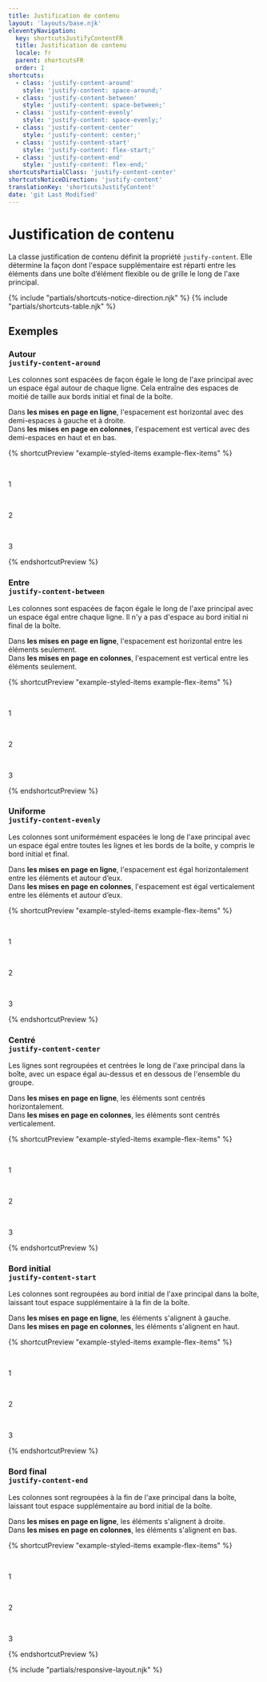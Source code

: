```yaml
---
title: Justification de contenu
layout: 'layouts/base.njk'
eleventyNavigation:
  key: shortcutsJustifyContentFR
  title: Justification de contenu
  locale: fr
  parent: shortcutsFR
  order: 1
shortcuts:
  - class: 'justify-content-around'
    style: 'justify-content: space-around;'
  - class: 'justify-content-between'
    style: 'justify-content: space-between;'
  - class: 'justify-content-evenly'
    style: 'justify-content: space-evenly;'
  - class: 'justify-content-center'
    style: 'justify-content: center;'
  - class: 'justify-content-start'
    style: 'justify-content: flex-start;'
  - class: 'justify-content-end'
    style: 'justify-content: flex-end;'
shortcutsPartialClass: 'justify-content-center'
shortcutsNoticeDirection: 'justify-content'
translationKey: 'shortcutsJustifyContent'
date: 'git Last Modified'
---
```


# Justification de contenu

La classe justification de contenu définit la propriété `justify-content`. Elle détermine la façon dont l'espace supplémentaire est réparti entre les éléments dans une boîte d’élément flexible ou de grille le long de l'axe principal.

{% include "partials/shortcuts-notice-direction.njk" %}
{% include "partials/shortcuts-table.njk" %}

## Exemples

### Autour<br/>`justify-content-around`

Les colonnes sont espacées de façon égale le long de l'axe principal avec un espace égal autour de chaque ligne. Cela entraîne des espaces de moitié de taille aux bords initial et final de la boîte.

Dans **les mises en page en ligne**, l'espacement est horizontal avec des demi-espaces à gauche et à droite.<br/>
Dans **les mises en page en colonnes**, l'espacement est vertical avec des demi-espaces en haut et en bas.

{% shortcutPreview "example-styled-items example-flex-items" %}

<div class="d-flex justify-content-around">
  <p>1</p>
  <p>2</p>
  <p>3</p>
</div>
{% endshortcutPreview %}

### Entre<br/>`justify-content-between`

Les colonnes sont espacées de façon égale le long de l'axe principal avec un espace égal entre chaque ligne. Il n'y a pas d'espace au bord initial ni final de la boîte.

Dans **les mises en page en ligne**, l'espacement est horizontal entre les éléments seulement.<br/>
Dans **les mises en page en colonnes**, l'espacement est vertical entre les éléments seulement.

{% shortcutPreview "example-styled-items example-flex-items" %}

<div class="d-flex justify-content-between">
  <p>1</p>
  <p>2</p>
  <p>3</p>
</div>
{% endshortcutPreview %}

### Uniforme<br/>`justify-content-evenly`

Les colonnes sont uniformément espacées le long de l'axe principal avec un espace égal entre toutes les lignes et les bords de la boîte, y compris le bord initial et final.

Dans **les mises en page en ligne**, l'espacement est égal horizontalement entre les éléments et autour d’eux.<br/>
Dans **les mises en page en colonnes**, l'espacement est égal verticalement entre les éléments et autour d’eux.

{% shortcutPreview "example-styled-items example-flex-items" %}

<div class="d-flex justify-content-evenly">
  <p>1</p>
  <p>2</p>
  <p>3</p>
</div>
{% endshortcutPreview %}

### Centré<br/>`justify-content-center`

Les lignes sont regroupées et centrées le long de l'axe principal dans la boîte, avec un espace égal au-dessus et en dessous de l'ensemble du groupe.

Dans **les mises en page en ligne**, les éléments sont centrés horizontalement.<br/>
Dans **les mises en page en colonnes**, les éléments sont centrés verticalement.

{% shortcutPreview "example-styled-items example-flex-items" %}

<div class="d-flex justify-content-center">
  <p>1</p>
  <p>2</p>
  <p>3</p>
</div>
{% endshortcutPreview %}

### Bord initial <br/>`justify-content-start`

Les colonnes sont regroupées au bord initial de l'axe principal dans la boîte, laissant tout espace supplémentaire à la fin de la boîte.

Dans **les mises en page en ligne**, les éléments s'alignent à gauche.<br/>
Dans **les mises en page en colonnes**, les éléments s'alignent en haut.

{% shortcutPreview "example-styled-items example-flex-items" %}

<div class="d-flex justify-content-start">
  <p>1</p>
  <p>2</p>
  <p>3</p>
</div>
{% endshortcutPreview %}

### Bord final <br/>`justify-content-end`

Les colonnes sont regroupées à la fin de l'axe principal dans la boîte, laissant tout espace supplémentaire au bord initial de la boîte.

Dans **les mises en page en ligne**, les éléments s'alignent à droite.<br/>
Dans **les mises en page en colonnes**, les éléments s'alignent en bas.

{% shortcutPreview "example-styled-items example-flex-items" %}

<div class="d-flex justify-content-end">
  <p>1</p>
  <p>2</p>
  <p>3</p>
</div>
{% endshortcutPreview %}

{% include "partials/responsive-layout.njk" %}
